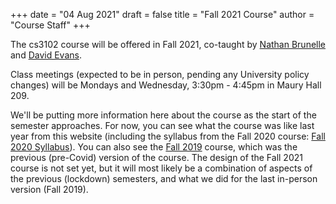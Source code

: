 +++
date = "04 Aug 2021"
draft = false
title = "Fall 2021 Course"
author = "Course Staff"
+++

The cs3102 course will be offered in Fall 2021, co-taught by [Nathan&nbsp;Brunelle](https://www.cs.virginia.edu/~njb2b/) and [David&nbsp;Evans](https://www.cs.virginia.edu/evans/).

Class meetings (expected to be in person, pending any University
policy changes) will be Mondays and Wednesday, 3:30pm - 4:45pm in
Maury Hall 209.

We'll be putting more information here about the course as the start
of the semester approaches. For now, you can see what the course was
like last year from this website (including the syllabus from the Fall
2020 course: [Fall 2020
Syllabus](https://uvatoc.github.io/syllabus/)). You can also see the
[Fall 2019](https://uvatoc.github.io/f19/) course, which was the
previous (pre-Covid) version of the course. The design of the Fall
2021 course is not set yet, but it will most likely be a combination
of aspects of the previous (lockdown) semesters, and what we did for
the last in-person version (Fall 2019).



